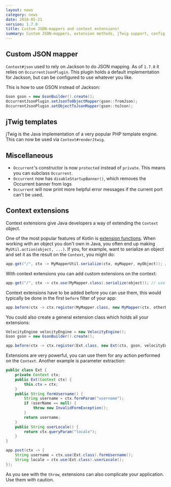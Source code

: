 ```yaml
---
layout: news
category: news
date: 2018-05-21
version: 1.7.0
title: Custom JSON-mappers and context extensions!
summary: Custom JSON-mappers, extension methods, jTwig support, config options
---
```


## Custom JSON mapper
`Context#json` used to rely on Jackson to do JSON mapping. As of `1.7.0` it relies on `OccurrentJsonPlugin`.
This plugin holds a default implementation for Jackson, but can be configured to use whatever you like.

This is how to use GSON instead of Jackson:

```java
Gson gson = new GsonBuilder().create();
OccurrentJsonPlugin.setJsonToObjectMapper(gson::fromJson);
OccurrentJsonPlugin.setObjectToJsonMapper(gson::toJson);
```

## jTwig templates
jTwig is the Java implementation of a very popular PHP template engine.
This can now be used via `Context#renderJtwig`.

## Miscellaneous
* `Occurrent`'s constructor is now `protected` instead of `private`. This means you can subclass `Occurrent`.
* `Occurrent` now has `disableStartupBanner()`, which removes the Occurrent banner from logs
* `Occurrent` will now print more helpful error messages if the current port can't be used.

## Context extensions

Context extensions give Java developers a way of extending the `Context` object.

One of the most popular features of Kotlin is [extension functions](https://kotlinlang.org/docs/reference/extensions.html).
When working with an object you don't own in Java, you often end up making `MyUtil.action(object, ...)`.
If you, for example, want to serialize an object and set it as the result on the `Context`, you might do:

```java
app.get("/", ctx -> MyMapperUtil.serialize(ctx, myMapper, myObject)); // three args, what happens where?
```

With context extensions you can add custom extensions on the context:

```java
app.get("/", ctx -> ctx.use(MyMapper.class).serialize(object)); // use MyMapper to serialize object
```

Context extensions have to be added before you can use them, this would typically be done in the first `before` filter of your app:

```java
app.before(ctx -> ctx.register(MyMapper.class, new MyMapper(ctx, otherDependency));
```

You could also create a general extension class which holds all your extensions:

```java
VelocityEngine velocityEngine = new VelocityEngine();
Gson gson = new GsonBuilder().create();

app.before(ctx -> ctx.register(Ext.class, new Ext(ctx, gson, velocityEngine)));
```

Extensions are very powerful, you can use them for any action performed on the `Context`.
Another example is parameter extraction:

```java
public class Ext {
    private Context ctx;
    public Ext(Context ctx) {
        this.ctx = ctx;
    }
    public String formUsername() {
        String username = ctx.formParam("username");
        if (userName == null) {
            throw new InvalidFormException();
        }
        return username;
    }
    public String userLocale() {
        return ctx.queryParam("locale");
    }
}

app.post(ctx -> {
    String username = ctx.use(Ext.class).formUsername();
    String locale = ctx.use(Ext.class).userLocale();
});
```

As you see with the `throw`, extensions can also complicate your application. Use them with caution.

